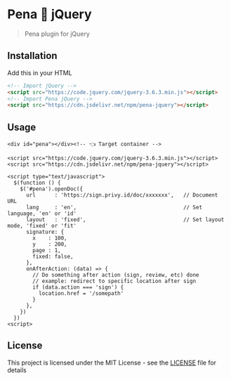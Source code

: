 # Pena 🤍 jQuery

> Pena plugin for jQuery

## Installation

Add this in your HTML

```html
<!-- Import jQuery -->
<script src="https://code.jquery.com/jquery-3.6.3.min.js"></script>
<!-- Import Pena jQuery -->
<script src="https://cdn.jsdelivr.net/npm/pena-jquery"></script>
```

## Usage

```vue
<div id="pena"></div><!-- 👈 Target container -->

<script src="https://code.jquery.com/jquery-3.6.3.min.js"></script>
<script src="https://cdn.jsdelivr.net/npm/pena-jquery"></script>

<script type="text/javascript">
  $(function () {
    $('#pena').openDoc({
      url      : 'https://sign.privy.id/doc/xxxxxxx',   // Document URL
      lang     : 'en',                                  // Set language, 'en' or 'id'
      layout   : 'fixed',                               // Set layout mode, 'fixed' or 'fit'
      signature: {
        x    : 100,
        y    : 200,
        page : 1,
        fixed: false,
      },
      onAfterAction: (data) => {
        // Do something after action (sign, review, etc) done
        // example: redirect to specific location after sign
        if (data.action === 'sign') {
          location.href = '/somepath'
        }
      },
    })
  })
<script>
```

## License

This project is licensed under the MIT License - see the [LICENSE](/LICENSE) file for details
